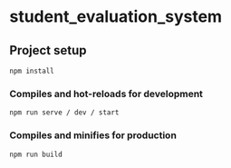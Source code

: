 # student_evaluation_system

## Project setup
```
npm install
```

### Compiles and hot-reloads for development
```
npm run serve / dev / start
```

### Compiles and minifies for production
```
npm run build
```
